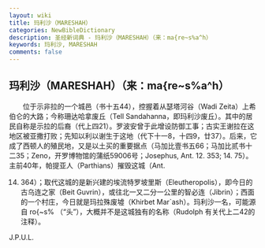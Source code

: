 ```yaml
---
layout: wiki
title: 玛利沙（MARESHAH）
categories: NewBibleDictionary
description: 圣经新词典 - 玛利沙（MARESHAH）（来：ma{re~s%a^h）
keywords: 玛利沙, MARESHAH
comments: false
---
```


## 玛利沙（MARESHAH）（来：ma{re~s%a^h）

　　位于示非拉的一个城邑（书十五44），控握着从瑟塔河谷（Wadi Zeita）上希伯仑的大路；今称珊达哈拿废丘（Tell Sandahanna，即玛利沙废丘）。其中的居民自称是示拉的后裔（代上四21）。罗波安曾于此增设防御工事；古实王谢拉在这地区被亚撒打败；先知以利以谢生于这地（代下十一8，十四9，廿37）。后来，它成了西顿人的殖民地，又是以土买的重要据点（马加比壹书五66；马加比贰书十二35；Zeno，开罗博物馆的蒲纸59006号；Josephus, Ant. 12. 353; 14. 75）。主前40年，帕提亚人（Parthians）摧毁这城（Ant.

14. 364）；取代这城的是新兴建的埃流特罗坡里斯（Eleutheropolis），即今日的古乌连之家（Beit Guvrin），或往北一又二分一公里的智必连（Jibrin）；西面的一个村庄，今日就是玛拉殊废墟（Khirbet Mar`ash）。玛利沙一名，可能源自 ro{~s% （“头”），大概并不是这城独有的名称（Rudolph 有关代上二42的注释）。

J.P.U.L.










